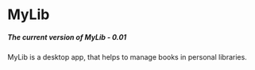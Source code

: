 # MyLib
##### The current version of MyLib - 0.01
MyLib is a desktop app, that helps to manage books in personal libraries.
